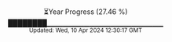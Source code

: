 <p align="center">
⏳Year Progress (27.46 %) <br>
████████▁▁▁▁▁▁▁▁▁▁▁▁▁▁▁▁▁▁▁▁▁▁ <br>
<sub>Updated: Wed, 10 Apr 2024 12:30:17 GMT</sub>
</p>


